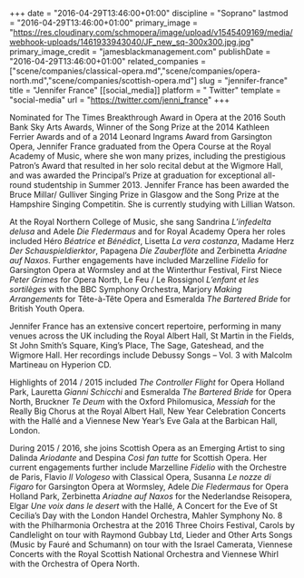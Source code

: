 +++
date = "2016-04-29T13:46:00+01:00"
discipline = "Soprano"
lastmod = "2016-04-29T13:46:00+01:00"
primary_image = "https://res.cloudinary.com/schmopera/image/upload/v1545409169/media/webhook-uploads/1461933943040/JF_new_sq-300x300.jpg.jpg"
primary_image_credit = "jamesblackmanagement.com"
publishDate = "2016-04-29T13:46:00+01:00"
related_companies = ["scene/companies/classical-opera.md","scene/companies/opera-north.md","scene/companies/scottish-opera.md"]
slug = "jennifer-france"
title = "Jennifer France"
[[social_media]]
platform = " Twitter"
template = "social-media"
url = "https://twitter.com/jenni_france"
+++

Nominated for The Times Breakthrough Award in Opera at the 2016 South Bank Sky Arts Awards, Winner of the Song Prize at the 2014 Kathleen Ferrier Awards and of a 2014 Leonard Ingrams Award from Garsington Opera, Jennifer France graduated from the Opera Course at the Royal Academy of Music, where she won many prizes, including the prestigious Patron’s Award that resulted in her solo recital debut at the Wigmore Hall, and was awarded the Principal’s Prize at graduation for exceptional all-round studentship in Summer 2013. Jennifer France has been awarded the Bruce Millar/ Gulliver Singing Prize in Glasgow and the Song Prize at the Hampshire Singing Competitin. She is currently studying with Lillian Watson.

At the Royal Northern College of Music, she sang Sandrina *L’infedelta delusa* and Adele *Die Fledermaus* and for Royal Academy Opera her roles included Héro *Béatrice et Bénédict*, Lisetta *La vera costanza*, Madame Herz *Der Schauspieldierktor*, Papagena *Die Zauberflöte* and Zerbinetta *Ariadne auf Naxos*. Further engagements have included Marzelline *Fidelio* for Garsington Opera at Wormsley and at the Winterthur Festival, First Niece *Peter Grimes* for Opera North, Le Feu / Le Rossignol *L’enfant et les sortilèges* with the BBC Symphony Orchestra, Marjory *Making Arrangements* for Tête-à-Tête Opera and Esmeralda *The Bartered Bride* for British Youth Opera.

Jennifer France has an extensive concert repertoire, performing in many venues across the UK including the Royal Albert Hall, St Martin in the Fields, St John Smith’s Square, King’s Place, The Sage, Gateshead, and the Wigmore Hall. Her recordings include Debussy Songs – Vol. 3 with Malcolm Martineau on Hyperion CD.

Highlights of 2014 / 2015 included *The Controller Flight* for Opera Holland Park, Lauretta *Gianni Schicchi* and Esmeralda *The Bartered Bride* for Opera North, Bruckner *Te Deum* with the Oxford Philomusica, *Messiah* for the Really Big Chorus at the Royal Albert Hall, New Year Celebration Concerts with the Hallé and a Viennese New Year’s Eve Gala at the Barbican Hall, London.

During 2015 / 2016, she joins Scottish Opera as an Emerging Artist to sing Dalinda *Ariodante* and Despina *Così fan tutte* for Scottish Opera. Her current engagements further include Marzelline *Fidelio* with the Orchestre de Paris, Flavio *Il Vologeso* with Classical Opera, Susanna *Le nozze di Figaro* for Garsington Opera at Wormsley, Adele *Die Fledermaus* for Opera Holland Park, Zerbinetta *Ariadne auf Naxos* for the Nederlandse Reisopera, Elgar *Une voix dans le desert* with the Hallé, A Concert for the Eve of St Cecilia’s Day with the London Handel Orchestra, Mahler Symphony No. 8 with the Philharmonia Orchestra at the 2016 Three Choirs Festival, Carols by Candlelight on tour with Raymond Gubbay Ltd, Lieder and Other Arts Songs (Music by Fauré and Schumann) on tour with the Israel Camerata, Viennese Concerts with the Royal Scottish National Orchestra and Viennese Whirl with the Orchestra of Opera North.
